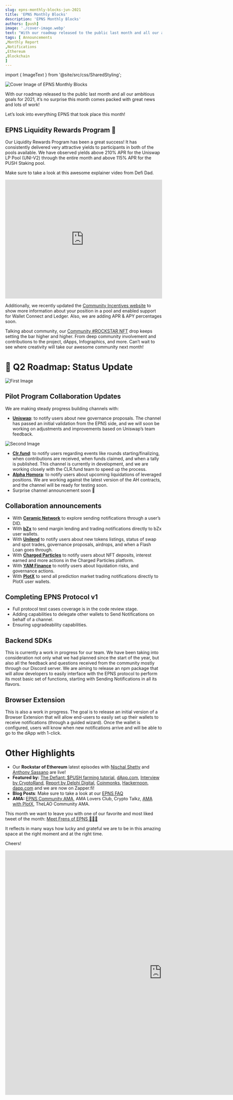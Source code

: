 ```yaml
---
slug: epns-monthly-blocks-jun-2021
title: 'EPNS Monthly Blocks'
description: 'EPNS Monthly Blocks'
authors: [push]
image: './cover-image.webp'
text: "With our roadmap released to the public last month and all our ambitious goals for 2021, it’s no surprise this month comes packed with great news and lots of work!.Let’s look into everything EPNS that took place this month!"
tags: [ Announcements
,Monthly Report
,Notifications
,Ethereum
,Blockchain
]
---
```

import { ImageText } from '@site/src/css/SharedStyling';

![Cover Image of EPNS Monthly Blocks](./cover-image.webp)

<!--truncate-->


With our roadmap released to the public last month and all our ambitious goals for 2021, it’s no surprise this month comes packed with great news and lots of work!

Let’s look into everything EPNS that took place this month!

EPNS Liquidity Rewards Program 💎
---------------------------------

Our Liquidity Rewards Program has been a great success! It has consistently delivered very attractive yields to participants in both of the pools available. We have observed yields above 210% APR for the Uniswap LP Pool (UNI-V2) through the entire month and above 115% APR for the PUSH Staking pool.

Make sure to take a look at this awesome explainer video from Defi Dad.

<iframe width="100%" style={{borderRadius: '32px'}} height="382" src="https://www.youtube.com/embed/Maq-KxPv8W4" title="How to Earn 120-210% APR Yield Farming with The Ethereum Push Notification Service" frameborder="0" allow="accelerometer; autoplay; clipboard-write; encrypted-media; gyroscope; picture-in-picture; web-share" allowfullscreen></iframe>

Additionally, we recently updated the [Community Incentives website](http://incentives.epns.io/) to show more information about your position in a pool and enabled support for Wallet Connect and Ledger. Also, we are adding APR & APY percentages soon.

Talking about community, our [Community #ROCKSTAR NFT](https://medium.com/ethereum-push-notification-service/kicking-off-the-epns-nft-community-drops-6a5c49808cf)  drop  keeps setting the bar higher and higher. From deep community involvement and contributions to the project, dApps, Infographics, and more. Can’t wait to see where creativity will take our awesome community next month!

📢 Q2 Roadmap: Status Update
============================

![First Image](./image-1.webp)

Pilot Program Collaboration Updates
-----------------------------------

We are making steady progress building channels with:

*   [**Uniswap**](https://medium.com/ethereum-push-notification-service/accelerating-defi-with-epns-f2cbfaa33c91):  to notify users about new governance proposals. The channel has passed an initial validation from the EPNS side, and we will soon be working on adjustments and improvements based on Uniswap’s team feedback.

![Second Image](./image-2.gif)

*   [**Clr.fund**](https://medium.com/ethereum-push-notification-service/advancing-clr-fund-funding-protocol-with-web3notifs-366b61408aa3): to notify users regarding events like rounds starting/finalizing, when contributions are received, when funds claimed, and when a tally is published. This channel is currently in development, and we are working closely with the CLR.fund team to speed up the process.
*   [**Alpha Homora**](https://medium.com/ethereum-push-notification-service/we-alpha-homora-innovations-in-defi-with-epns-3873f74dc48): to notify users about upcoming liquidations of leveraged positions. We are working against the latest version of the AH contracts, and the channel will be ready for testing soon.
*   Surprise channel announcement soon 👀

Collaboration announcements
---------------------------

*   With [**Ceramic Network**](https://medium.com/ethereum-push-notification-service/advancing-ceramic-networks-decentralized-identity-network-with-epns-264b24a7508f) to explore sending notifications through a user’s DID.
*   With [**bZx**](https://medium.com/ethereum-push-notification-service/epns-partners-with-bzx-to-deliver-crucial-margin-trading-push-notifications-to-wallets-a2f52e4fcefe)  to send margin lending and trading notifications directly to bZx user wallets.
*   With [**Unilend**](https://medium.com/ethereum-push-notification-service/epns-partners-with-unilend-finance-to-deliver-notifications-for-permissionless-money-markets-e647300b68ce) to notify users about new tokens listings, status of swap and spot trades, governance proposals, airdrops, and when a Flash Loan goes through.
*   With [**Charged Particles**](https://medium.com/ethereum-push-notification-service/advancing-charged-particles-interest-bearing-nfts-with-epns-dc5643325300) to notify users about NFT deposits, interest earned and more actions in the Charged Particles platform.
*   With [**YAM Finance**](https://medium.com/ethereum-push-notification-service/bringing-power-of-web3notif-to-the-awesome-yam-community-95d8a39ed86c) to notify users about liquidation risks, and governance actions.
*   With [**PlotX**](https://medium.com/ethereum-push-notification-service/epns-partners-with-plotx-to-bring-push-notifications-to-defi-prediction-markets-6b63952d46f6) to send all prediction market trading notifications directly to PlotX user wallets.

Completing EPNS Protocol v1
---------------------------

*   Full protocol test cases coverage is in the code review stage.
*   Adding capabilities to delegate other wallets to Send Notifications on behalf of a channel.
*   Ensuring upgradeability capabilities.

Backend SDKs
------------

This is currently a work in progress for our team. We have been taking into consideration not only what we had planned since the start of the year, but also all the feedback and questions received from the community mostly through our Discord server. We are aiming to release an npm package that will allow developers to easily interface with the EPNS protocol to perform its most basic set of functions, starting with Sending Notifications in all its flavors.

Browser Extension
-----------------

This is also a work in progress. The goal is to release an initial version of a Browser Extension that will allow end-users to easily set up their wallets to receive notifications (through a guided wizard). Once the wallet is configured, users will know when new notifications arrive and will be able to go to the dApp with 1-click.

Other Highlights
================

*   Our **Rockstar of Ethereum** latest episodes with [Nischal Shetty](https://www.youtube.com/watch?v=LiPGqggzoZ4) and [Anthony Sassano](https://www.youtube.com/watch?v=OCL4w7vnFfM&t=3s)  are  live!
*   **Featured by:** [The Defiant: $PUSH farming tutorial](https://thedefiant.io/defiant-degens-how-to-farm-in-defis-first-protocol-for-push-notifications/), [dApp.com](https://www.dapp.com/article/3-utility-dapps-on-ethereum), [Interview by CryptoRand](https://cryptorandgroup.com/interview-with-epns/), [Report by Delphi Digital](https://www.delphidigital.io/reports/push-vs-pull/), [Coinmonks](https://medium.com/coinmonks/defi-on-web-3-0-creates-more-earnings-opportunities-e8cc676ccc3b), [Hackernoon](https://hackernoon.com/margin-trading-accounts-how-decentralized-notifications-increase-borrowing-power-e7p34qj), [dapp.com](https://www.dapp.com/article/3-utility-dapps-on-ethereum) and we are now on Zapper.fi!
*   **Blog Posts**: Make sure to take a look at our [EPNS FAQ](https://medium.com/ethereum-push-notification-service/epns-faqs-21062505f479)
*   **AMA:** [EPNS Community AMA](https://medium.com/ethereum-push-notification-service/epns-community-ama-recap-60cf5d4e555f), AMA Lovers Club, Crypto Talkz, [AMA with PlotX](https://twitter.com/epnsproject/status/1397738325688029188?s=20), TheLAO Community AMA.

This month we want to leave you with one of our favorite and most liked tweet of the month: [Meet Frens of EPNS 💖💖💖](https://twitter.com/epnsproject/status/1395794479764836357?s=20)

It reflects in many ways how lucky and grateful we are to be in this amazing space at the right moment and at the right time.

Cheers!

<iframe src="https://cdn.embedly.com/widgets/media.html?type=text%2Fhtml&amp;key=a19fcc184b9711e1b4764040d3dc5c07&amp;schema=twitter&amp;url=https%3A//twitter.com/epnsproject/status/1395794479764836357&amp;image=https%3A//i.embed.ly/1/image%3Furl%3Dhttps%253A%252F%252Fabs.twimg.com%252Ferrors%252Flogo46x38.png%26key%3Da19fcc184b9711e1b4764040d3dc5c07" allowfullscreen="" frameborder="0" height="786" width="1006" title="Ethereum Push Notification Service | EPNS on Twitter: &quot;1/🎉Let's celebrate! We're grateful to be working with some of the most awesome protocols in the ecosystem. 🤝In this thread, we'll take a dive into each collaboration as we commemorate and remember why we've come together!Here are the #FrensOfEPNS... https://t.co/fz0o9PefnF / Twitter&quot;" class="eo n ff dy bg" scrolling="no"></iframe>